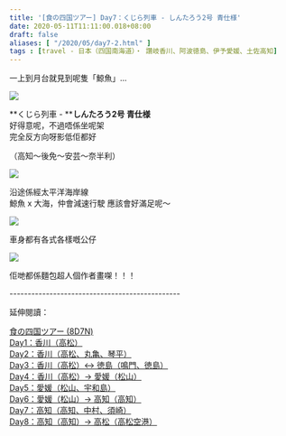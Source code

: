 ```yaml
---
title: '[食の四国ツアー] Day7：くじら列車 - しんたろう2号 青仕様'
date: 2020-05-11T11:11:00.018+08:00
draft: false
aliases: [ "/2020/05/day7-2.html" ]
tags : [travel - 日本（四国南海道）・ 讚岐香川、阿波徳島、伊予愛媛、土佐高知]
---
```


一上到月台就見到呢隻「鯨魚」...  

![](/images/shikoku7c.jpg)

**くじら列車 - ****しんたろう2号 青仕様**   \
好得意呢，不過唔係坐呢架  
完全反方向呀影低佢都好

（高知〜後免〜安芸〜奈半利）  

![](https://xxnvla.ch.files.1drv.com/y4mHT2cDtXX7eDMtu_0--zixMR6PjT2WkLZxwJ2PxDcf3EgABXJXBI5ANOP044ZQIpnqS9wIWOo1U_Dcz1Np63zhPf2dHLGwfKVzXVUqovSaQi66NtABSkKIlWssfLP6_ZtzhIuKqGMEXwwD5jpgtABWKm4P45zzMtDDQkLbCBY4MZY4dhtW_xwfxr7F64eH2YXer5t4ytqrpddY3WL5tgpwQ?width=660&height=372&cropmode=none)

沿途係經太平洋海岸線 \
鯨魚 x 大海，仲會減速行駛
應該會好滿足呢～

![](https://zhnela.ch.files.1drv.com/y4mSInslFO-5T2L8URbUvXXHRzrNztovmWT76lgEdlkSJ20Z4diAV2hpStYJn-CfvmvboM7qNls-5oWBESEIMQIdhQxm1Jrfl1wnRJCm_Ra0eIkMBo5XFhVxhFBUpLp5FWYxmKFlOqh5_b_MedaLxe0S88SjO2lXRymcGeCK-25ES6HEQagdg6xRSMtDy-mD3mwE0F4Tj_nheGTt2szts59og?width=660&height=372&cropmode=none)

車身都有各式各樣嘅公仔

![](https://zhndla.ch.files.1drv.com/y4moC3aLqQKFAExrCX8yQFt0FhMuoj-3PPTqUkdM9GbEDn99xgiTbhyI9A2yWnAG3B1OXqtrrO9TWfPULNv8__LJsosYDa9ySnQjA7AxleOoc64iPqc-BsmsOaHmE_kXnWc0P1bOK-ofv8qowI-GSlOET0gsJJI_0AUY74UftNpkb6UwLjfK_ePei4UBYaEoU9pWah9YESoPp8duRya4QFs_Q?width=660&height=372&cropmode=none)

佢哋都係麵包超人個作者畫㗎！！！

  

\-----------------------------------------------  
  

延伸閱讀：

[食の四国ツアー (8D7N)](https://www.hidie.net/2020/05/8d7n.html)  
[Day1：香川（高松）](https://www.hidie.net/2017/08/day1.html)  
[Day2：香川（高松、丸亀、琴平）](https://www.hidie.net/2017/08/day2.html)  
[Day3：香川（高松）↔ 徳島（鳴門、徳島）](https://www.hidie.net/2017/08/day3.html)  
[Day4：香川（高松）→ 愛媛（松山）](https://www.hidie.net/2017/08/day4.html)  
[Day5：愛媛（松山、宇和島）](https://www.hidie.net/2017/08/day5.html)  
[Day6：愛媛（松山）→ 高知（高知）](https://www.hidie.net/2017/08/day6.html)  
[Day7：高知（高知、中村、須崎）](https://www.hidie.net/2017/08/day7.html)  
[Day8：高知（高知）→ 高松（高松空港）](https://www.hidie.net/2017/08/day8.html)